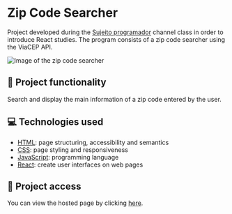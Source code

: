 # Zip Code Searcher
Project developed during the [Sujeito programador](https://www.youtube.com/c/sujeitoprogramador) channel class in order to introduce React studies. The program consists of a zip code searcher using the ViaCEP API.

![Image of the zip code searcher](https://user-images.githubusercontent.com/96635074/218599315-f0e9967e-2b4d-4ce8-8c45-f8fc50e152ca.png)

## 🔨 Project functionality
Search and display the main information of a zip code entered by the user.

## 💻 Technologies used 
* [HTML](https://developer.mozilla.org/pt-BR/docs/Web/HTML): page structuring, accessibility and semantics
* [CSS](https://developer.mozilla.org/pt-BR/docs/Web/CSS): page styling and responsiveness
* [JavaScript](https://developer.mozilla.org/pt-BR/docs/Web/JavaScript): programming language
* [React](https://pt-br.react.dev/blog/2023/03/16/introducing-react-dev): create user interfaces on web pages

## 📁 Project access
You can view the hosted page by clicking [here](https://zip-code-searcher.vercel.app).
